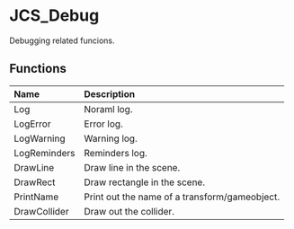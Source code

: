 # JCS_Debug

Debugging related funcions.

## Functions

| Name         | Description                                   |
|:-------------|:----------------------------------------------|
| Log          | Noraml log.                                   |
| LogError     | Error log.                                    |
| LogWarning   | Warning log.                                  |
| LogReminders | Reminders log.                                |
| DrawLine     | Draw line in the scene.                       |
| DrawRect     | Draw rectangle in the scene.                  |
| PrintName    | Print out the name of a transform/gameobject. |
| DrawCollider | Draw out the collider.                        |
